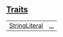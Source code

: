 
[Traits](./core-string-traits.md)
 ---
| | |
|:---|:---|
| [StringLiteral](./core-string-StringLiteral.md) | [...](./core-string-StringLiteral.md) |
